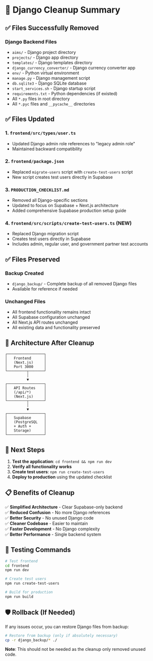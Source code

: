 # 🧹 Django Cleanup Summary

## ✅ Files Successfully Removed

### Django Backend Files
- `aims/` - Django project directory
- `projects/` - Django app directory  
- `templates/` - Django templates directory
- `django_currency_converter/` - Django currency converter app
- `env/` - Python virtual environment
- `manage.py` - Django management script
- `db.sqlite3` - Django SQLite database
- `start_services.sh` - Django startup script
- `requirements.txt` - Python dependencies (if existed)
- All `*.py` files in root directory
- All `*.pyc` files and `__pycache__` directories

## ✅ Files Updated

### 1. `frontend/src/types/user.ts`
- Updated Django admin role references to "legacy admin role"
- Maintained backward compatibility

### 2. `frontend/package.json`
- Replaced `migrate-users` script with `create-test-users` script
- New script creates test users directly in Supabase

### 3. `PRODUCTION_CHECKLIST.md`
- Removed all Django-specific sections
- Updated to focus on Supabase + Next.js architecture
- Added comprehensive Supabase production setup guide

### 4. `frontend/src/scripts/create-test-users.ts` (NEW)
- Replaced Django migration script
- Creates test users directly in Supabase
- Includes admin, regular user, and government partner test accounts

## ✅ Files Preserved

### Backup Created
- `django_backup/` - Complete backup of all removed Django files
- Available for reference if needed

### Unchanged Files
- All frontend functionality remains intact
- All Supabase configuration unchanged
- All Next.js API routes unchanged
- All existing data and functionality preserved

## 🎯 Architecture After Cleanup

```
┌─────────────────┐
│   Frontend      │
│   (Next.js)     │
│   Port 3000     │
└─────────┬───────┘
          │
          ▼
┌─────────────────┐
│   API Routes    │
│   (/api/*)      │
│   (Next.js)     │
└─────────┬───────┘
          │
          ▼
┌─────────────────┐
│   Supabase      │
│   (PostgreSQL   │
│   + Auth +      │
│   Storage)      │
└─────────────────┘
```

## 🚀 Next Steps

1. **Test the application**: `cd frontend && npm run dev`
2. **Verify all functionality works**
3. **Create test users**: `npm run create-test-users`
4. **Deploy to production** using the updated checklist

## 📋 Benefits of Cleanup

✅ **Simplified Architecture** - Clear Supabase-only backend  
✅ **Reduced Confusion** - No more Django references  
✅ **Better Security** - No unused Django code  
✅ **Cleaner Codebase** - Easier to maintain  
✅ **Faster Development** - No Django complexity  
✅ **Better Performance** - Single backend system  

## 🔧 Testing Commands

```bash
# Test frontend
cd frontend
npm run dev

# Create test users
npm run create-test-users

# Build for production
npm run build
```

## 🛡️ Rollback (If Needed)

If any issues occur, you can restore Django files from backup:
```bash
# Restore from backup (only if absolutely necessary)
cp -r django_backup/* ./
```

**Note**: This should not be needed as the cleanup only removed unused code.
